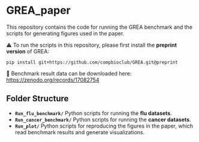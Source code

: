 # GREA_paper
This repository contains the code for running the GREA benchmark and the scripts for generating figures used in the paper.

⚠️ To run the scripts in this repository, please first install the **preprint version** of GREA:

```
pip install git+https://github.com/compbioclub/GREA.git@preprint
```

📂 Benchmark result data can be downloaded here: https://zenodo.org/records/17082754

## Folder Structure

- **`Run_flu_benchmark/`**
   Python scripts for running the **flu datasets**.
- **`Run_cancer_benchmark/`**
   Python scripts for running the **cancer datasets**.
- **`Run_plot/`**
   Python scripts for reproducing the figures in the paper, which read benchmark results and generate visualizations.

